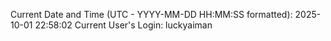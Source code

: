 Current Date and Time (UTC - YYYY-MM-DD HH:MM:SS formatted): 2025-10-01 22:58:02
Current User's Login: luckyaiman
